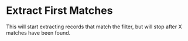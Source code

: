 <h1>Extract First Matches</h1>

This will start extracting records that match the filter, but will stop after X matches have been found.